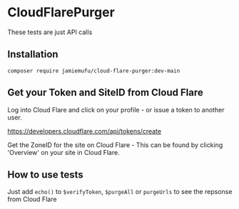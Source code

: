 # CloudFlarePurger

These tests are just API calls

## Installation

`composer require jamiemufu/cloud-flare-purger:dev-main`

## Get your Token and SiteID from Cloud Flare

Log into Cloud Flare and click on your profile - or issue a token to another user.

https://developers.cloudflare.com/api/tokens/create

Get the ZoneID for the site on Cloud Flare - This can be found by clicking 'Overview' on your site in Cloud Flare.

## How to use tests

Just add `echo()` to `$verifyToken`, `$purgeAll` or `purgeUrls` to see the repsonse from Cloud Flare